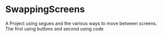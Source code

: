 # SwappingScreens
A Project using segues and the various ways to move between screens.
 The first  using  buttons  and  second  using  code 
